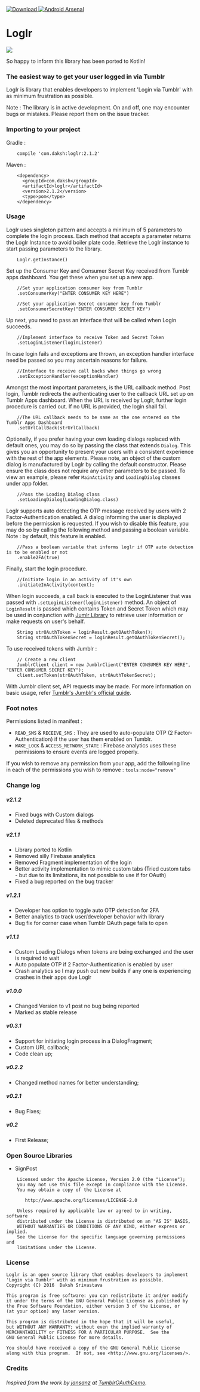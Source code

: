 [ ![Download](https://api.bintray.com/packages/dakshsrivastava/maven/Loglr/images/download.svg) ](https://bintray.com/dakshsrivastava/maven/Loglr/_latestVersion) [![Android Arsenal](https://img.shields.io/badge/Android%20Arsenal-Loglr-green.svg?style=true)](https://android-arsenal.com/details/1/3265)
# Loglr #

![](https://res.cloudinary.com/hashnode/image/upload/w_200,h_200/v1458728299/fuo7n9epkkxyafihrlhz.jpg)

So happy to inform this library has been ported to Kotlin!

### The easiest way to get your user logged in via Tumblr ###

Loglr is library that enables developers to implement 'Login via Tumblr' with as minimum frustration as possible.

Note : The library is in active development. On and off, one may encounter bugs or mistakes. Please report them on the issue tracker.

### Importing to your project ###
Gradle : 
        
        compile 'com.daksh:loglr:2.1.2'

Maven : 

        <dependency>
          <groupId>com.daksh</groupId>
          <artifactId>loglr</artifactId>
          <version>2.1.2</version>
          <type>pom</type>
        </dependency>

### Usage ###

Loglr uses singleton pattern and accepts a minimum of 5 parameters to complete the login process. Each method that accepts a parameter returns the Loglr Instance to avoid boiler plate code.
Retrieve the Loglr instance to start passing parameters to the library. 

        Loglr.getInstance()

Set up the Consumer Key and Consumer Secret Key received from Tumblr apps dashboard. You get these when you set up a new app.
 
        //Set your application consumer key from Tumblr
        .setConsumerKey("ENTER CONSUMER KEY HERE")
         
        //Set your application Secret consumer key from Tumblr
        .setConsumerSecretKey("ENTER CONSUMER SECRET KEY")

Up next, you need to pass an interface that will be called when Login succeeds.
  
        //Implement interface to receive Token and Secret Token
        .setLoginListener(loginListener) 

In case login fails and exceptions are thrown, an exception handler interface need be passed so you may ascertain reasons for failure.

        //Interface to receive call backs when things go wrong
        .setExceptionHandler(exceptionHandler)

Amongst the most important parameters, is the URL callback method. Post login, Tumblr redirects the authenticating user to the callback URL set up on Tumblr Apps dashboard. When the URL is received by Loglr, further login procedure is carried out. If no URL is provided, the login shall fail.

        //The URL callback needs to be same as the one entered on the Tumblr Apps Dashboard
        .setUrlCallBack(strUrlCallback)

Optionally, if you prefer having your own loading dialogs replaced with default ones, you may do so by passing the class that extends `Dialog`. This gives you an opportunity to present your users with a consistent experience with the rest of the app elements.
Please note, an object of the custom dialog is manufactured by Loglr by calling the default constructor. Please ensure the class does not require any other parameters to be passed. To view an example, please refer `MainActivity` and `LoadingDialog` classes under app folder.
        
        //Pass the Loading Dialog class
        .setLoadingDialog(LoadingDialog.class)

Loglr supports auto detecting the OTP message received by users with 2 Factor-Authentication enabled. A dialog informing the user is displayed before the permission is requested. If you wish to disable this feature, you may do so by calling the following method and passing a boolean variable. Note : by default, this feature is enabled.    

        //Pass a boolean variable that informs loglr if OTP auto detection is to be enabled or not
        .enable2FA(true)

Finally, start the login procedure.

        //Initiate login in an activity of it's own
        .initiateInActivity(context);

When login succeeds, a call back is executed to the LoginListener that was passed with `.setLoginListener(loginListener)` method. An object of `LoginResult` is passed which contains Token and Secret Token  which may be used in conjunction with [Jumlr Library](https://github.com/tumblr/jumblr) to retrieve user information or make requests on user's behalf.

        String strOAuthToken = loginResult.getOAuthToken();
        String strOAuthTokenSecret = loginResult.getOAuthTokenSecret();

To use received tokens with Jumblr :
        
        // Create a new client
        JumblrClient client = new JumblrClient("ENTER CONSUMER KEY HERE", "ENTER CONSUMER SECRET KEY");
        client.setToken(strOAuthToken, strOAuthTokenSecret);

With Jumblr client set, API requests may be made. For more information on basic usage, refer [Tumblr's Jumblr's official guide](https://github.com/tumblr/jumblr).

### Foot notes ###
Permissions listed in manifest :
* `READ_SMS` & `RECEIVE_SMS` : They are used to auto-populate OTP (2 Factor-Authentication) if the user has them enabled on Tumblr.
* `WAKE_LOCK` & `ACCESS_NETWORK_STATE` : Firebase analytics uses these permissions to ensure events are logged properly.

If you wish to remove any permission from your app, add the following line in each of the permissions you wish to remove : `tools:node="remove"`

### Change log ###

##### v2.1.2 #####
* Fixed bugs with Custom dialogs
* Deleted deprecated files & methods

##### v2.1.1 #####
* Library ported to Kotlin
* Removed silly Firebase analytics
* Removed Fragment implementation of the login
* Better activity implementation to mimic custom tabs (Tried custom tabs - but due to its limitations, its not possible to use if for OAuth)
* Fixed a bug reported on the bug tracker

##### v1.2.1 #####
* Developer has option to toggle auto OTP detection for 2FA
* Better analytics to track user/developer behavior with library
* Bug fix for corner case when Tumblr OAuth page fails to open

##### v1.1.1 #####
* Custom Loading Dialogs when tokens are being exchanged and the user is required to wait
* Auto populate OTP if 2 Factor-Authentication is enabled by user
* Crash analytics so I may push out new builds if any one is experiencing crashes in their apps due Loglr 

##### v1.0.0 #####
* Changed Version to v1 post no bug being reported
* Marked as stable release

##### v0.3.1 #####
* Support for initiating login process in a DialogFragment;
* Custom URL callback;
* Code clean up;

##### v0.2.2 #####
* Changed method names for better understanding;

##### v0.2.1 #####
* Bug Fixes;

##### v0.2 #####
* First Release;

### Open Source Libraries ###

* SignPost

```
    Licensed under the Apache License, Version 2.0 (the "License");
    you may not use this file except in compliance with the License.
    You may obtain a copy of the License at

       http://www.apache.org/licenses/LICENSE-2.0
    
    Unless required by applicable law or agreed to in writing, software
    distributed under the License is distributed on an "AS IS" BASIS,
    WITHOUT WARRANTIES OR CONDITIONS OF ANY KIND, either express or implied.
    See the License for the specific language governing permissions and
    limitations under the License.
```

### License ###


    Loglr is an open source library that enables developers to implement 'Login via Tumblr' with as minimum frustration as possible.
    Copyright (C) 2016  Daksh Srivastava

    This program is free software: you can redistribute it and/or modify
    it under the terms of the GNU General Public License as published by
    the Free Software Foundation, either version 3 of the License, or
    (at your option) any later version.

    This program is distributed in the hope that it will be useful,
    but WITHOUT ANY WARRANTY; without even the implied warranty of
    MERCHANTABILITY or FITNESS FOR A PARTICULAR PURPOSE.  See the
    GNU General Public License for more details.

    You should have received a copy of the GNU General Public License
    along with this program.  If not, see <http://www.gnu.org/licenses/>.

### Credits ####
###### Inspired from the work by [jansanz](https://github.com/jansanz) at [TumblrOAuthDemo](https://github.com/jansanz/TumblrOAuthDemo). ######
